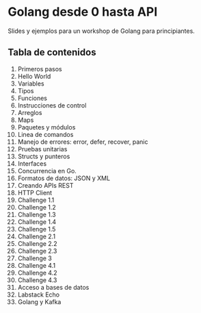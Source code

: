 # Golang desde 0 hasta API

Slides y ejemplos para un workshop de Golang para principiantes.

## Tabla de contenidos

1. Primeros pasos
2. Hello World
3. Variables
4. Tipos
5. Funciones
6. Instrucciones de control
7. Arreglos
8. Maps
9. Paquetes y módulos
10. Linea de comandos
11. Manejo de errores: error, defer, recover, panic
12. Pruebas unitarias
13. Structs y punteros
14. Interfaces
15. Concurrencia en Go.
16. Formatos de datos: JSON y XML
17. Creando APIs REST
18. HTTP Client
19. Challenge 1.1
20. Challenge 1.2
21. Challenge 1.3
22. Challenge 1.4
23. Challenge 1.5
24. Challenge 2.1
25. Challenge 2.2
26. Challenge 2.3
27. Challenge 3
28. Challenge 4.1
29. Challenge 4.2
30. Challenge 4.3
31. Acceso a bases de datos
32. Labstack Echo
33. Golang y Kafka
